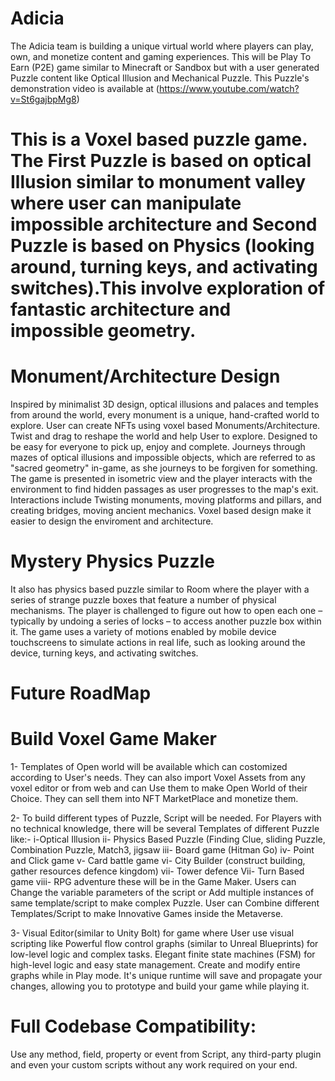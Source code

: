 # Adicia
The Adicia team is building a unique virtual world where players can play, own, and monetize content and gaming experiences. This will be Play To Earn (P2E) game similar to Minecraft or Sandbox but with a user generated Puzzle content like Optical Illusion and Mechanical Puzzle.
This Puzzle's demonstration video is available at (https://www.youtube.com/watch?v=St6gajbpMg8)

# This is a Voxel based puzzle game. The First Puzzle is based on optical Illusion similar to monument valley where user can manipulate impossible architecture and Second Puzzle is based on Physics (looking around, turning keys, and activating switches).This involve exploration of fantastic architecture and impossible geometry.

# Monument/Architecture Design
Inspired by minimalist 3D design, optical illusions and palaces and temples from around the world, every monument is a unique, hand-crafted world to explore. User can create NFTs using voxel based Monuments/Architecture.
Twist and drag to reshape the world and help User to explore. Designed to be easy for everyone to pick up, enjoy and complete.
Journeys through mazes of optical illusions and impossible objects, which are referred to as "sacred geometry" in-game, as she journeys to be forgiven for something. The game is presented in isometric view and the player interacts with the environment to find hidden passages as user progresses to the map's exit.
Interactions include Twisting monuments, moving platforms and pillars, and creating bridges, moving ancient mechanics.
Voxel based design make it easier to design the enviroment and architecture.

# Mystery Physics Puzzle
It also has physics based puzzle similar to Room where the player with a series of strange puzzle boxes that feature a number of physical mechanisms. 
The player is challenged to figure out how to open each one – typically by undoing a series of locks – to access another puzzle box within it. 
The game uses a variety of motions enabled by mobile device touchscreens to simulate actions in real life, such as looking around the device, turning keys, and activating switches. 

# Future RoadMap
# Build Voxel Game Maker
1- Templates of Open world will be available which can costomized according to User's needs. They can also import Voxel Assets from any voxel editor or from web and can Use them to make Open World of their Choice. They can sell them into NFT MarketPlace and monetize them.

2- To build different types of Puzzle, Script will be needed. For Players with no technical knowledge, there will be several Templates of different Puzzle like:-
i-Optical Illusion
ii- Physics Based Puzzle (Finding Clue, sliding Puzzle, Combination Puzzle, Match3, jigsaw
iii- Board game (Hitman Go)
iv- Point and Click game
v- Card battle game
vi- City Builder (construct building, gather resources defence kingdom)
vii- Tower defence 
Vii- Turn Based game
viii- RPG adventure
these will be in the Game Maker. Users can Change the variable parameters of the script or Add multiple instances of same template/script to make complex Puzzle. User can Combine different Templates/Script to make Innovative Games inside the Metaverse. 

3- Visual Editor(similar to Unity Bolt) for game where User use visual scripting like Powerful flow control graphs (similar to Unreal Blueprints) for low-level logic and complex tasks. Elegant finite state machines (FSM) for high-level logic and easy state management. Create and modify entire graphs while in Play mode. 
It's  unique runtime will save and propagate your changes, allowing you to prototype and build your game while playing it.
# Full Codebase Compatibility:
Use any method, field, property or event from Script, any third-party plugin and even your custom scripts without any work required on your end. 


